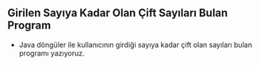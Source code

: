 ## Girilen Sayıya Kadar Olan Çift Sayıları Bulan Program


* Java döngüler ile kullanıcının girdiği sayıya kadar çift olan sayıları bulan programı yazıyoruz.